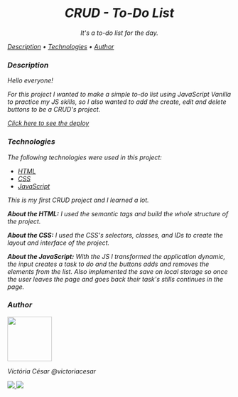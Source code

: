 <h1 align="center"><em>CRUD</hm> - To-Do List</h1>
<p align="center">It's a to-do list for the day.</p>

<p align="left">
 <a href="#description">Description</a> •
 <a href="#technologies">Technologies</a> • 
 <a href="#author">Author</a>
</p>

### Description

<p>Hello everyone!</p>
<p>For this project I wanted to make a simple to-do list using JavaScript Vanilla to practice my JS skills, so I also wanted to add the create, edit and delete buttons to be a CRUD's project.</p>
<a href="https://to-do-list-crud.vercel.app/">Click here to see the deploy</a>

### Technologies

The following technologies were used in this project:

- [HTML](https://developer.mozilla.org/pt-BR/docs/Web/HTML)
- [CSS](https://developer.mozilla.org/pt-BR/docs/Web/CSS)
- [JavaScript](https://developer.mozilla.org/pt-BR/docs/Web/JavaScript)

<p>This is my first CRUD project and I learned a lot.</p>
<p><strong>About the HTML:</strong> I used the semantic tags and build the whole structure of the project.</p>
<p><strong>About the CSS:</strong> I used the CSS's selectors, classes, and IDs to create the layout and interface of the project.</p>
<p><strong>About the JavaScript:</strong> With the JS I transformed the application dynamic, the input creates a task to do and the buttons adds and removes the elements from the list. Also implemented the save on local storage so once the user leaves the page and goes back their task's stills continues in the page.</p>

### Author

<a href="https://github.com/victoriacesar" rel="nofollow">
 <img src="https://avatars.githubusercontent.com/u/52262828?v=4" width="100px;" alt="" style="max-width:100%;">
 <br>
</a>
<p>Victória César @victoriacesar</p>
<a href="mailto:victoriacesaras@gmail.com">
  <img src="https://img.shields.io/badge/Gmail-D14836?style=for-the-badge&logo=gmail&logoColor=white&link=mailto:victoriacesaras@gmail.com" />
</a><a href="https://github.com/victoriacesar">
  <img src="https://img.shields.io/badge/GitHub-100000?style=for-the-badge&logo=github&logoColor=white&link=https://github.com/victoriacesar"/>
<a>
